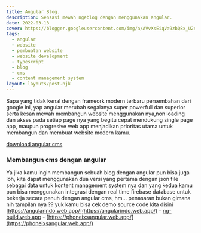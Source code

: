 ```yaml
---
title: Angular Blog.
description: Sensasi mewah ngeblog dengan menggunakan angular.
date: 2022-03-13
cover: https://blogger.googleusercontent.com/img/a/AVvXsEiqVa9zbQ8x_U2n_8wUDOeR4j8JqIAqobNuR9NA7-dHF9SRtOKvQimdnot4yEOUSUaplCsfOuqPsk1QV8pRM96ba2IWfVtDwYIb3RnpUlXePvQxXP0RrS48NYngPvrm4oi_t2e3oI3JeWg6_mXcvgkVyU-CPAHzsFbmzC71V6xBRrUWBeml58NnNd28EQ=s225
tags: 
  - angular
  - website
  - pembuatan website
  - website development
  - typescript
  - blog
  - cms
  - content management system
layout: layouts/post.njk
---
```


Sapa yang tidak kenal dengan frameork modern terbaru persembahan dari google ini, yap angular merubah segalanya super powerfull dan superior serta kesan mewah membangun website menggunakan nya,non loading dan akses pada setiap page nya yang begitu cepat mendukung single page app, maupun progresive web app menjadikan prioritas utama untuk membangun dan membuat website modern kamu.

[download angular cms](https://github.com/mesinkasir?tab=repositories&q=angular&type=&language=&sort=)

### Membangun cms dengan angular

Ya jika kamu ingin membangun sebuah blog dengan angular pun bisa juga loh, kita dapat menggunakan dua versi yang pertama dengan json file sebagai data untuk kontent management system nya dan yang kedua kamu pun bisa menggunakan integrasi dengan real time firebase database untuk bekerja secara penuh dengan angular cms, hm... penasaran bukan gimana nih tampilan nya ?? yuk kamu bisa cek demo source code kita disini [https://angularindo.web.app/](https://angularindo.web.app/) - [ng-build.web.app](https://ng-build.web.app) - [https://phoneixsangular.web.app/](https://phoneixsangular.web.app/)

